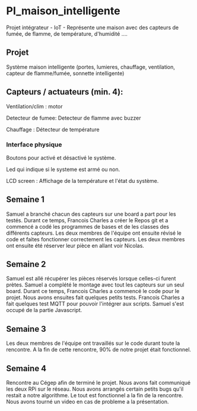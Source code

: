 # PI_maison_intelligente

Projet intégrateur - IoT - Représente une maison avec des capteurs de fumée, de flamme, de température, d'humidité ....


## Projet
Système maison intelligente (portes, lumieres, chauffage, ventilation, capteur de flamme/fumée, sonnette intelligente)

## Capteurs / actuateurs (min. 4):
Ventilation/clim : motor

Detecteur de fumee: Detecteur de flamme avec buzzer

Chauffage : Détecteur de température

### Interface physique

Boutons pour activé et désactivé le système.

Led qui indique si le systeme est armé ou non.

LCD screen : Affichage de la température et l'état du système.


## Semaine 1
Samuel a branché chacun des capteurs sur une board a part pour les testés. Durant ce temps, Francois Charles a créer le Repos git et a commencé a codé les programmes de bases et de les classes des différents capteurs. Les deux membres de l'équipe ont ensuite révisé le code et faites fonctionner correctement les capteurs. Les deux membres ont ensuite été réserver leur pièce en allant voir Nicolas.

## Semaine 2
Samuel est allé récupérer les pièces réservés lorsque celles-ci furent prètes. Samuel a complété le montage avec tout les capteurs sur un seul board. Durant ce temps, Francois Charles a commencé le code pour le projet. Nous avons ensuites fait quelques petits tests. Francois Charles a fait quelques test MQTT pour pouvoir l'intégrer aux scripts. Samuel s'est occupé de la partie Javascript.

## Semaine 3
Les deux membres de l'équipe ont travaillés sur le code durant toute la rencontre. A la fin de cette rencontre, 90% de notre projet était fonctionnel.

## Semaine 4
Rencontre au Cégep afin de terminé le projet. Nous avons fait communiqué les deux RPi sur le réseau. Nous avons arrangés certain petits bugs qu'il restait a notre algorithme. Le tout est fonctionnel a la fin de la rencontre. Nous avons tourné un video en cas de probleme a la présentation.
